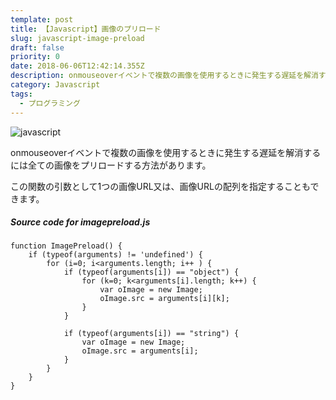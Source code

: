```yaml
---
template: post
title: 【Javascript】画像のプリロード
slug: javascript-image-preload
draft: false
priority: 0
date: 2018-06-06T12:42:14.355Z
description: onmouseoverイベントで複数の画像を使用するときに発生する遅延を解消する方法
category: Javascript
tags:
  - プログラミング
---
```

![javascript](/media/javascript.png "javascript")

onmouseoverイベントで複数の画像を使用するときに発生する遅延を解消するには全ての画像をプリロードする方法があります。

この関数の引数として1つの画像URL又は、画像URLの配列を指定することもできます。

<!--StartFragment-->

##### Source code for imagepreload.js

```
function ImagePreload() {
	if (typeof(arguments) != 'undefined') {
		for (i=0; i<arguments.length; i++ ) {
			if (typeof(arguments[i]) == "object") {
				for (k=0; k<arguments[i].length; k++) {
					var oImage = new Image;
					oImage.src = arguments[i][k];
				}
			}
 
			if (typeof(arguments[i]) == "string") {
				var oImage = new Image;
				oImage.src = arguments[i];
			}
		}
	}
}
```

<!--EndFragment-->